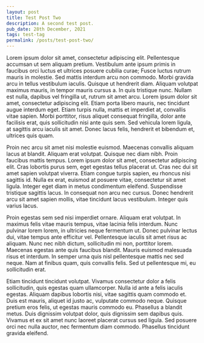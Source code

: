 ```yaml
---
layout: post
title: Test Post Two
description: A second test post.
pub_date: 28th December, 2021
tags: test-tag
permalink: /posts/test-post-two/
---
```


Lorem ipsum dolor sit amet, consectetur adipiscing elit. Pellentesque accumsan ut sem aliquam pretium. Vestibulum ante ipsum primis in faucibus orci luctus et ultrices posuere cubilia curae; Fusce luctus rutrum mauris in molestie. Sed mattis interdum arcu non commodo. Morbi gravida arcu in tellus vestibulum iaculis. Quisque ut hendrerit diam. Aliquam volutpat maximus mauris, in tempor mauris cursus a. In quis tristique nunc. Nullam est nulla, dapibus vel fringilla ut, rutrum sit amet arcu. Lorem ipsum dolor sit amet, consectetur adipiscing elit. Etiam porta libero mauris, nec tincidunt augue interdum eget. Etiam turpis nulla, mattis et imperdiet at, convallis vitae sapien. Morbi porttitor, risus aliquet consequat fringilla, dolor ante facilisis erat, quis sollicitudin nisi ante quis sem. Sed vehicula lorem ligula, at sagittis arcu iaculis sit amet. Donec lacus felis, hendrerit et bibendum et, ultrices quis quam.

Proin nec arcu sit amet nisi molestie euismod. Maecenas convallis aliquam lacus at blandit. Aliquam erat volutpat. Quisque nec diam nibh. Proin faucibus mattis tempus. Lorem ipsum dolor sit amet, consectetur adipiscing elit. Cras lobortis purus sem, eget egestas tellus placerat ut. Cras nec dui sit amet sapien volutpat viverra. Etiam congue turpis sapien, eu rhoncus nisi sagittis id. Nulla ex erat, euismod at posuere vitae, consectetur sit amet ligula. Integer eget diam in metus condimentum eleifend. Suspendisse tristique sagittis lacus. In consequat non arcu nec cursus. Donec hendrerit arcu sit amet sapien mollis, vitae tincidunt lacus vestibulum. Integer quis varius lacus.

Proin egestas sem sed nisi imperdiet ornare. Aliquam erat volutpat. In maximus felis vitae mauris tempus, vitae lacinia felis interdum. Nunc pulvinar lorem lorem, in ultricies neque fermentum ut. Donec pulvinar lectus dui, vitae tempus ante efficitur vel. Pellentesque iaculis sit amet risus ac aliquam. Nunc nec nibh dictum, sollicitudin mi non, porttitor lorem. Maecenas egestas ante quis faucibus blandit. Mauris euismod malesuada risus et interdum. In semper urna quis nisl pellentesque mattis nec sed neque. Nam at finibus quam, quis convallis felis. Sed ut pellentesque mi, eu sollicitudin erat.

Etiam tincidunt tincidunt volutpat. Vivamus consectetur dolor a felis sollicitudin, quis egestas quam ullamcorper. Nulla id ante a felis iaculis egestas. Aliquam dapibus lobortis nisi, vitae sagittis quam commodo et. Duis est mauris, aliquet id justo ac, vulputate commodo neque. Quisque pretium eros felis, ut egestas mauris commodo eu. Phasellus a blandit metus. Duis dignissim volutpat dolor, quis dignissim sem dapibus quis. Vivamus et ex sit amet nunc laoreet placerat cursus sed ligula. Sed posuere orci nec nulla auctor, nec fermentum diam commodo. Phasellus tincidunt gravida eleifend.
